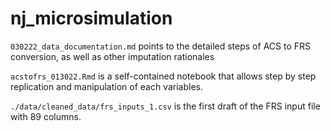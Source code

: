 # nj_microsimulation

`030222_data_documentation.md` points to the detailed steps of ACS to FRS conversion, as well as other imputation rationales 


`acstofrs_013022.Rmd` is a self-contained notebook that allows step by step replication and manipulation of each variables. 


`./data/cleaned_data/frs_inputs_1.csv` is the first draft of the FRS input file with 89 columns.
